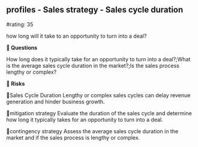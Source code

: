 

## profiles - Sales strategy - Sales cycle duration

#rating: 35


how long will it take to an opportunity to turn into a deal?

**💭 Questions**

How long does it typically take for an opportunity to turn into a deal?;What is the average sales cycle duration in the market?;Is the sales process lengthy or complex?

**🚨 Risks**

🚨Sales Cycle Duration
Lengthy or complex sales cycles can delay revenue generation and hinder business growth.

🚨mitigation strategy
Evaluate the duration of the sales cycle and determine how long it typically takes for an opportunity to turn into a deal.

🚨contingency strategy
Assess the average sales cycle duration in the market and if the sales process is lengthy or complex.




